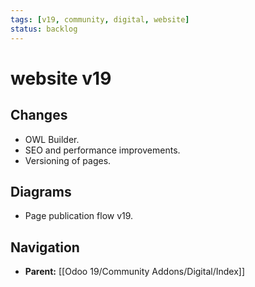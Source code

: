 ```yaml
---
tags: [v19, community, digital, website]
status: backlog
---
```

# website v19

## Changes
- OWL Builder.
- SEO and performance improvements.
- Versioning of pages.

## Diagrams
- Page publication flow v19.






## Navigation
- **Parent:** [[Odoo 19/Community Addons/Digital/Index]]
